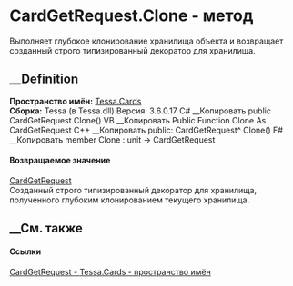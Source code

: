 # CardGetRequest.Clone - метод
Выполняет глубокое клонирование хранилища объекта и возвращает созданный
строго типизированный декоратор для хранилища.
## __Definition
 **Пространство имён:** [Tessa.Cards](N_Tessa_Cards.htm)  
 **Сборка:** Tessa (в Tessa.dll) Версия: 3.6.0.17
C# __Копировать
     public CardGetRequest Clone()
VB __Копировать
     Public Function Clone As CardGetRequest
C++ __Копировать
     public:
    CardGetRequest^ Clone()
F# __Копировать
     member Clone : unit -> CardGetRequest 
#### Возвращаемое значение
[CardGetRequest](T_Tessa_Cards_CardGetRequest.htm)  
Созданный строго типизированный декоратор для хранилища, полученного глубоким
клонированием текущего хранилища.
## __См. также
#### Ссылки
[CardGetRequest - ](T_Tessa_Cards_CardGetRequest.htm)
[Tessa.Cards - пространство имён](N_Tessa_Cards.htm)
